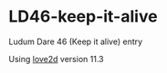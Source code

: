 # LD46-keep-it-alive
Ludum Dare 46 (Keep it alive) entry

Using [love2d](https://love2d.org) version 11.3
